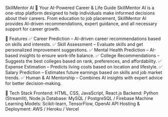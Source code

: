 SkillMentor AI 🚀
Your AI-Powered Career & Life Guide
SkillMentor AI is a one-stop platform designed to help individuals make informed decisions about their careers. From education to job placement, SkillMentor AI provides AI-driven recommendations, expert guidance, and all necessary support for career growth.

🌟 Features
✅ Career Prediction – AI-driven career recommendations based on skills and interests.
✅ Skill Assessment – Evaluate skills and get personalized improvement suggestions.
✅ Mental Health Prediction – AI-based insights to ensure work-life balance.
✅ College Recommendations – Suggests the best colleges based on rank, preferences, and affordability.
✅ Expense Estimation – Predicts living costs based on location and lifestyle.
✅ Salary Prediction – Estimates future earnings based on skills and job market trends.
✅ Human & AI Mentorship – Combines AI insights with expert advice for better decision-making.

🔧 Tech Stack
Frontend: HTML, CSS, JavaScript, React.js
Backend: Python (Streamlit), Node.js
Database: MySQL / PostgreSQL / Firebase
Machine Learning Models: Scikit-learn, TensorFlow, OpenAI API
Hosting & Deployment: AWS / Heroku / Vercel
